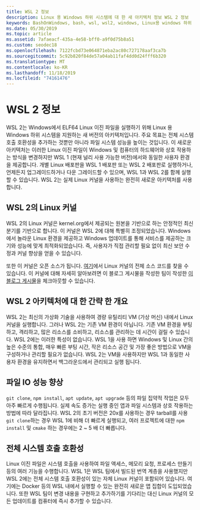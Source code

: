 ```yaml
---
title: WSL 2 정보
description: Linux 용 Windows 하위 시스템에 대 한 새 아키텍처 정보 WSL 2 정보
keywords: BashOnWindows, bash, wsl, wsl2, windows, Linux용 windows 하위 시스템, windowssubsystem, ubuntu, debian, suse, windows 10, 설치
ms.date: 05/30/2019
ms.topic: article
ms.assetid: 7afaeacf-435a-4e58-bff0-a9f0d75b8a51
ms.custom: seodec18
ms.openlocfilehash: 7122fcbd73e064871eba2ac80c727178aaf3ca7b
ms.sourcegitcommit: 5c92b820f84de57a04ab11faf4dd0d24fff6b320
ms.translationtype: MT
ms.contentlocale: ko-KR
ms.lasthandoff: 11/18/2019
ms.locfileid: "74161476"
---
```

# <a name="about-wsl-2"></a>WSL 2 정보

WSL 2는 Windows에서 ELF64 Linux 이진 파일을 실행하기 위해 Linux 용 Windows 하위 시스템을 지원하는 새 버전의 아키텍처입니다. 주요 목표는 전체 시스템 호출 호환성을 추가하는 것뿐만 아니라 파일 시스템 성능을 높이는 것입니다. 이 새로운 아키텍처는 이러한 Linux 이진 파일이 Windows 및 컴퓨터의 하드웨어와 상호 작용하는 방식을 변경하지만 WSL 1 (현재 널리 사용 가능한 버전)에서와 동일한 사용자 환경을 제공합니다. 개별 Linux 배포판을 WSL 1 배포판 또는 WSL 2 배포판로 실행하거나, 언제든지 업그레이드하거나 다운 그레이드할 수 있으며, WSL 1과 WSL 2를 함께 실행할 수 있습니다. WSL 2는 실제 Linux 커널을 사용하는 완전히 새로운 아키텍처를 사용합니다.

## <a name="linux-kernel-in-wsl-2"></a>WSL 2의 Linux 커널

WSL 2의 Linux 커널은 kernel.org에서 제공되는 원본을 기반으로 하는 안정적인 최신 분기를 기반으로 합니다. 이 커널은 WSL 2에 대해 특별히 조정되었습니다. Windows에서 놀라운 Linux 환경을 제공하고 Windows 업데이트를 통해 서비스를 제공하는 크기와 성능에 맞게 최적화되었습니다. 즉, 사용자가 직접 관리할 필요 없이 최신 보안 수정과 커널 향상을 얻을 수 있습니다.

또한 이 커널은 오픈 소스가 됩니다. [여기](https://github.com/microsoft/WSL2-Linux-Kernel)에서 Linux 커널의 전체 소스 코드를 찾을 수 있습니다. 이 커널에 대해 자세히 알아보려면 이 블로그 게시물을 작성한 팀이 작성한 [이 블로그 게시물](https://devblogs.microsoft.com/commandline/shipping-a-linux-kernel-with-windows/)을 체크아웃할 수 있습니다.

## <a name="brief-overview-of-the-wsl-2-architecture"></a>WSL 2 아키텍처에 대 한 간략 한 개요

WSL 2는 최신의 가상화 기술을 사용하여 경량 유틸리티 VM (가상 머신) 내에서 Linux 커널을 실행합니다. 그러나 WSL 2는 기존 VM 환경이 아닙니다. 기존 VM 환경을 부팅하고, 격리하고, 많은 리소스를 소비하고, 리소스를 관리하는 데 시간이 걸릴 수 있습니다. WSL 2에는 이러한 특성이 없습니다. WSL 1을 사용 하면 Windows 및 Linux 간의 높은 수준의 통합, 매우 빠른 부팅 시간, 작은 리소스 공간 및 가장 좋은 방법으로 VM을 구성하거나 관리할 필요가 없습니다. WSL 2는 VM을 사용하지만 WSL 1과 동일한 사용자 환경을 유지하면서 백그라운드에서 관리되고 실행 됩니다.

## <a name="increased-file-io-performance"></a>파일 IO 성능 향상

`git clone`, `npm install`, `apt update`, `apt upgrade` 등의 파일 집약적 작업은 모두 아주 빠르게 수행됩니다. 실제 속도 증가는 실행 중인 앱과 파일 시스템과 상호 작용하는 방법에 따라 달라집니다. WSL 2의 초기 버전은 20x를 사용하는 경우 tarball를 사용 `git clone`하는 경우 WSL 1에 비해 더 빠르게 실행되고, 여러 프로젝트에 대한 `npm install` 및 `cmake` 하는 경우에는 2 ~ 5 배 더 빠릅니다.

## <a name="full-system-call-compatibility"></a>전체 시스템 호출 호환성

Linux 이진 파일은 시스템 호출을 사용하여 파일 액세스, 메모리 요청, 프로세스 만들기 등의 여러 기능을 수행합니다. WSL 1은 WSL 팀에서 빌드된 번역 계층을 사용했지만 WSL 2에는 전체 시스템 호출 호환성이 있는 자체 Linux 커널이 포함되어 있습니다. 여기에는 Docker 등의 WSL 내에서 실행할 수 있는 완전히 새로운 앱 집합이 도입되었습니다. 또한 WSL 팀이 변경 내용을 구현하고 추가하기를 기다리는 대신 Linux 커널의 모든 업데이트를 컴퓨터에 즉시 추가할 수 있습니다.
